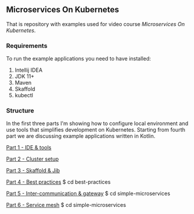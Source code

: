 ## Microservices On Kubernetes

That is repository with examples used for video course _Microservices On Kubernetes_.

### Requirements
To run the example applications you need to have installed:
1. Intellij IDEA
2. JDK 11+
3. Maven
4. Skaffold
5. kubectl

### Structure 
In the first three parts I'm showing how to configure local environment and use tools that simplifies development on Kubernetes.
Starting from fourth part we are discussing example applications written in Kotlin.

[Part 1 - IDE & tools](https://www.youtube.com/watch?v=88u31ouE6m8)

[Part 2 - Cluster setup](https://www.youtube.com/watch?v=5tndHJXdDkE)

[Part 3 - Skaffold & Jib](https://www.youtube.com/watch?v=lO1TzZWy56E)

[Part 4 - Best practices](https://www.youtube.com/watch?v=ayoT9U4Pd8Y)
$ cd best-practices

[Part 5 - Inter-communication & gateway](https://www.youtube.com/watch?v=vT-tUogVOhk)
$ cd simple-microservices

[Part 6 - Service mesh](https://www.youtube.com/watch?v=TYpRzK03N80)
$ cd simple-microservices
